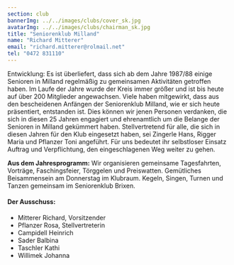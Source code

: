 ```yaml
---
section: club
bannerImg: ../../images/clubs/cover_sk.jpg
avatarImg: ../../images/clubs/chairman_sk.jpg
title: "Seniorenklub Milland"
name: "Richard Mitterer"
email: "richard.mitterer@rolmail.net"
tel: "0472 831110"
---
```




Entwicklung: Es ist überliefert, dass sich ab dem Jahre 1987/88 einige Senioren in Milland regelmäßig zu gemeinsamen Aktivitäten getroffen haben. Im Laufe der Jahre wurde der Kreis immer größer und ist bis heute auf über 200 Mitglieder angewachsen. Viele haben mitgewirkt, dass aus den bescheidenen Anfängen der Seniorenklub Milland, wie er sich heute präsentiert, entstanden ist. Dies können wir jenen Personen verdanken, die sich in diesen 25 Jahren engagiert und ehrenamtlich um die Belange der Senioren in Milland gekümmert haben. Stellvertretend für alle, die sich in diesen Jahren für den Klub eingesetzt haben, sei Zingerle Hans, Rigger Maria und Pflanzer Toni angeführt. Für uns bedeutet ihr selbstloser Einsatz Auftrag und Verpflichtung, den eingeschlagenen Weg weiter zu gehen.

 

**Aus dem Jahresprogramm:** Wir organisieren gemeinsame Tagesfahrten, Vorträge, Faschingsfeier, Törggelen und Preiswatten. Gemütliches Beisammensein am Donnerstag im Klubraum. Kegeln, Singen, Turnen und Tanzen gemeinsam im Seniorenklub Brixen.

 

#### Der Ausschuss:
* Mitterer Richard, Vorsitzender
* Pflanzer Rosa, Stellvertreterin
* Campidell Heinrich
* Sader Balbina
* Taschler Kathi
* Willimek Johanna